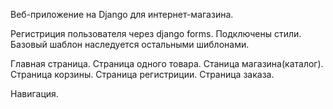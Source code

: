 Веб-приложение на Django для интернет-магазина. 

Регистриция пользователя через django forms.
Подключены стили.
Базовый шаблон наследуется остальными шиблонами.

Главная страница.
Страница одного товара.
Станица магазина(каталог).
Страница корзины.
Страница регистриции.
Страница заказа.

Навигация.
